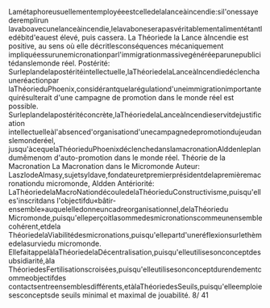 Lamétaphoreusuellementemployéeestcelledelalanceàincendie:sil'onessayederemplirun
lavaboavecunelanceàincendie,lelavaboneserapasvéritablementalimentétantledébitd'eauest
élevé, puis cassera. 
La Théoriede la Lance àIncendie est positive, au sens où elle décritlesconséquences mécaniquement
impliquéessurunemicronationparl'immigrationmassivegénéréeparunepublicitédanslemonde
réel. 
Postérité: 
Surleplandelapostéritéintellectuelle,laThéoriedelaLanceàIncendiedéclenchauneréactionpar
laThéorieduPhoenix,considérantquelarégulationd'uneimmigrationimportantequirésulterait
d'une campagne de promotion dans le monde réel est possible. 
Surleplandelapostéritéconcrète,laThéoriedelaLanceàIncendieservitdejustification
intellectuelleàl'absenced'organisationd'unecampagnedepromotiondujeudanslemonderéel,
jusqu'àcequelaThéorieduPhoenixdéclenchedanslamacronationAlddenleplandumêmenom
d'auto-promotion dans le monde réel. 
Théorie de la Macronation 
La Macronation dans le Micromonde
Auteur: 
LaszlodeAlmasy,sujetsyldave,fondateuretpremierprésidentdelapremièremacronationdu
micromonde, Aldden 
Antériorité: 
LaThéoriedelaMacroNationdécouledelaThéorieduConstructivisme,puisqu'elles'inscritdans
l'objectifdu«bâtir-ensemble»auquelelledonneuncadreorganisationnel,delaThéoriedu
Micromonde,puisqu'elleperçoitlasommedesmicronationscommeunensemblecohérent,etdela
ThéoriedelaViabilitédesmicronations,puisqu'ellepartd'uneréflexionsurlethèmedelasurviedu
micromonde. 
EllefaitappelàlaThéoriedelaDécentralisation,puisqu'elleutilisesonconceptdesubsidiarité,àla
ThéoriedesFertilisationscroisées,puisqu'elleutilisesonconceptdurendementcommeobjectifdes
contactsentreensemblesdifférents,etàlaThéoriedesSeuils,puisqu'elleemploiesesconceptsde
seuils minimal et maximal de jouabilité. 
8/ 41